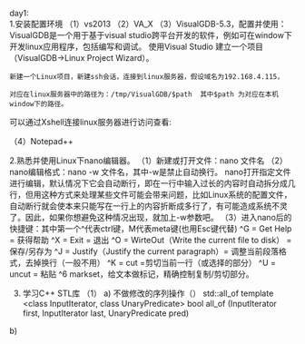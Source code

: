day1:<br>
1.安装配置环境
（1）vs2013
（2）VA_X
（3）VisualGDB-5.3，配置并使用：
	VisualGDB是一个用于基于visual studio跨平台开发的软件，例如可在window下开发linux应用程序，包括编写和调试。
	使用Visual Studio 建立一个项目（VisualGDB->Linux Project Wizard）。
 
	新建一个Linux项目，新建ssh会话，连接到linux服务器，假设域名为192.168.4.115，
 
	对应在linux服务器中的路径为：/tmp/VisualGDB/$path  其中$path 为对应在本机window下的路径。
可以通过Xshell连接linux服务器进行访问查看:
 
（4）Notepad++

2.熟悉并使用Linux下nano编辑器。
	（1）新建或打开文件：nano 文件名
	（2）nano编辑格式：nano -w 文件名，其中-w是禁止自动换行。
	nano打开指定文件进行编辑，默认情况下它会自动断行，即在一行中输入过长的内容时自动拆分成几行，但用这种方式来处理某些文件可能会带来问题，比如Linux系统的配置文件，自动断行就会使本来只能写在一行上的内容折断成多行了，有可能造成系统不灵了。因此，如果你想避免这种情况出现，就加上-w参数吧。
	（3）进入nano后的快捷键：其中第一个^代表ctrl键，M代表meta键(也用Esc键代替)
	^G = Get Help = 获得帮助
	^X = Exit = 退出
	^O = WirteOut（Write the current file to disk） = 保存/另存为
	^J = Justify（Justify the current paragraph）= 调整当前段落格式，去掉换行（一般不用）
	^K = cut =剪切当前一行（或选择的部分）
	^U = uncut = 粘贴
	^6 markset，给文本做标记，精确控制复制/剪切部分。

3. 学习C++ STL库
（1）<algorithm>
a)	不做修改的序列操作（）
std::all_of 
template <class InputIterator, class UnaryPredicate>
  bool all_of (InputIterator first, InputIterator last, UnaryPredicate pred)
	
b)	
